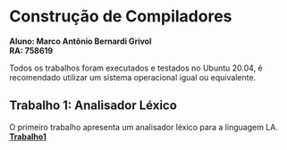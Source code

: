 # Construção de Compiladores

**Aluno: Marco Antônio Bernardi Grivol**\
**RA: 758619**

Todos os trabalhos foram executados e testados no Ubuntu 20.04, é recomendado utilizar um sistema operacional igual ou equivalente.

## Trabalho 1: Analisador Léxico
O primeiro trabalho apresenta um analisador léxico para a linguagem LA.\
[**Trabalho1**](../Trabalho1)
